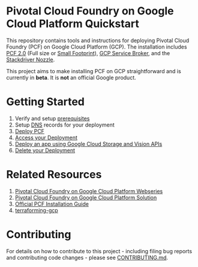 # Pivotal Cloud Foundry on Google Cloud Platform Quickstart 

This repository contains tools and instructions for deploying Pivotal Cloud Foundry (PCF) on Google Cloud Platform (GCP).
The installation includes [PCF 2.0](https://pivotal.io/platform) (Full size or [Small Footprint](https://docs.pivotal.io/pivotalcf/1-12/customizing/small-footprint.html)), [GCP Service Broker](https://docs.pivotal.io/partners/gcp-sb/index.html),
and the [Stackdriver Nozzle](https://docs.pivotal.io/partners/gcp-sdn/index.html).

This project aims to make installing PCF on GCP straightforward and is currently in **beta**. It is **not** an official Google product.

# Getting Started
1. Verify and setup [prerequisites](./docs/prerequisites.md)
1. Setup [DNS](./docs/dns.md) records for your deployment
1. [Deploy PCF](./docs/quick-deployment.md)
1. [Access your Deployment](./docs/login-to-pcf.md)
1. [Deploy an app using Google Cloud Storage and Vision APIs](./docs/deploy-awwvision.md)
1. [Delete your Deployment](./docs/deleting-deployment.md)

# <a name="resources"></a>Related Resources
1. [Pivotal Cloud Foundry on Google Cloud Platform Webseries](https://www.youtube.com/watch?v=TBsc7kiog5Q&list=PLIivdWyY5sqKJ48ycao632rEDuVbFm8yJ)
1. [Pivotal Cloud Foundry on Google Cloud Platform Solution](https://cloud.google.com/solutions/cloud-foundry-on-gcp)
1. [Official PCF Installation Guide](https://docs.pivotal.io/pivotalcf/1-12/customizing/gcp.html)
1. [terraforming-gcp](https://github.com/pivotal-cf/terraforming-gcp)

# Contributing

For details on how to contribute to this project - including filing bug reports and contributing code changes - please see [CONTRIBUTING.md](./CONTRIBUTING.md).
